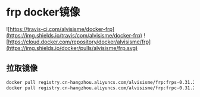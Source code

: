 # frp docker镜像

![https://travis-ci.com/alvisisme/docker-frp](https://img.shields.io/travis/com/alvisisme/docker-frp)
![https://cloud.docker.com/repository/docker/alvisisme/frp](https://img.shields.io/docker/pulls/alvisisme/frp.svg)

## 拉取镜像

```bash
docker pull registry.cn-hangzhou.aliyuncs.com/alvisisme/frp:frps-0.31.2
docker pull registry.cn-hangzhou.aliyuncs.com/alvisisme/frp:frpc-0.31.2
```
